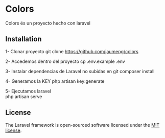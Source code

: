 
# Colors

Colors és un proyecto hecho con laravel


## Installation

1- Clonar proyecto
git clone https://github.com/jaumepg/colors

2- Accedemos dentro del proyecto
cp .env.example .env

3- Instalar dependencias de Laravel no subidas en git
composer install

4- Generamos la KEY
php artisan key:generate

5- Ejecutamos laravel 	
php artisan serve

## License

The Laravel framework is open-sourced software licensed under the [MIT license](https://opensource.org/licenses/MIT).
